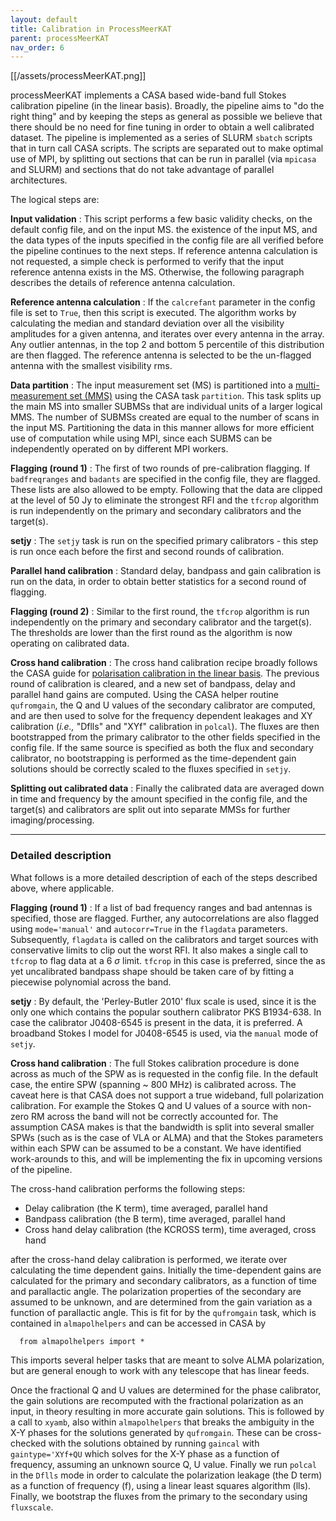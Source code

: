 ```yaml
---
layout: default
title: Calibration in ProcessMeerKAT
parent: processMeerKAT
nav_order: 6
---
```


[[/assets/processMeerKAT.png]]

processMeerKAT implements a CASA based wide-band full Stokes calibration
pipeline (in the linear basis). Broadly, the pipeline aims to "do the right
thing" and by keeping the steps as general as possible we believe that there
should be no need for fine tuning in order to obtain a well calibrated dataset.
The pipeline is implemented as a series of SLURM `sbatch` scripts that in turn
call CASA scripts. The scripts are separated out to make optimal use of MPI, by
splitting out sections that can be run in parallel (via `mpicasa` and SLURM) and
sections that do not take advantage of parallel architectures.

The logical steps are:

**Input validation** : This script performs a few basic validity checks, on the
default config file, and on the input MS. the existence of the input MS, and the
data types of the inputs specified in the config file are all verified before
the pipeline continues to the next steps. If reference antenna calculation is
not requested, a simple check is performed to verify that the input reference
antenna exists in the MS. Otherwise, the following paragraph describes the
details of reference antenna calculation.

**Reference antenna calculation** : If the `calcrefant` parameter in the config
file is set to `True`, then this script is executed. The algorithm works by
calculating the median and standard deviation over all the visibility amplitudes
for a given antenna, and iterates over every antenna in the array. Any outlier
antennas, in the top 2 and bottom 5 percentile of this distribution are then
flagged. The reference antenna is selected to be the un-flagged antenna with the
smallest visibility rms.

**Data partition** : The input measurement set (MS) is partitioned into
a [multi-measurement set
(MMS)](https://casa.nrao.edu/casadocs/casa-5-1.2/uv-manipulation/data-partition)
using the CASA task `partition`. This task splits up the main MS into smaller
SUBMSs that are individual units of a larger logical MMS. The number of SUBMSs
created are equal to the number of scans in the input MS. Partitioning the data
in this manner allows for more efficient use of computation while using MPI,
since each SUBMS can be independently operated on by different MPI workers.

**Flagging (round 1)** : The first of two rounds of pre-calibration flagging. If
`badfreqranges` and `badants` are specified in the config file, they are
flagged. These lists are also allowed to be empty. Following that the data are
clipped at the level of 50 Jy to eliminate the strongest RFI and the `tfcrop`
algorithm is run independently on the primary and secondary calibrators and the
target(s).

**setjy** : The `setjy` task is run on the specified primary calibrators - this
step is run once each before the first and second rounds of calibration.

**Parallel hand calibration** : Standard delay, bandpass and gain calibration is
run on the data, in order to obtain better statistics for a second round of
flagging.

**Flagging (round 2)** : Similar to the first round, the `tfcrop` algorithm is
run independently on the primary and secondary calibrator and the target(s). The
thresholds are lower than the first round as the algorithm is now operating on
calibrated data.

**Cross hand calibration** : The cross hand calibration recipe broadly follows
the CASA guide for [polarisation calibration in the linear
basis](https://casa.nrao.edu/casadocs/casa-5-1.2/synthesis-calibration/instrumental-polarization-calibration).
The previous round of calibration is cleared, and a new set of bandpass, delay
and parallel hand gains are computed. Using the CASA helper routine
`qufromgain`, the Q and U values of the secondary calibrator are computed, and
are then used to solve for the frequency dependent leakages and XY calibration
(_i.e.,_ "Dflls" and "XYf" calibration in `polcal`). The fluxes are then
bootstrapped from the primary calibrator to the other fields specified in the
config file. If the same source is specified as both the flux and secondary
calibrator, no bootstrapping is performed as the time-dependent gain solutions
should be correctly scaled to the fluxes specified in `setjy`.

**Splitting out calibrated data** : Finally the calibrated data are averaged
down in time and frequency by the amount specified in the config file, and the
target(s) and calibrators are split out into separate MMSs for further
imaging/processing.

------

### Detailed description

What follows is a more detailed description of each of the steps described
above, where applicable.

**Flagging (round 1)** : If a list of bad frequency ranges and bad antennas is
specified, those are flagged. Further, any autocorrelations are also flagged
using `mode='manual'` and `autocorr=True` in the `flagdata` parameters.
Subsequently, `flagdata` is called on the calibrators and target sources with
conservative limits to clip out the worst RFI. It also makes a single call to
`tfcrop` to flag data at a 6 $\sigma$ limit. `tfcrop` in this case is preferred,
since the as yet uncalibrated bandpass shape should be taken care of by fitting
a piecewise polynomial across the band.

**setjy** : By default, the 'Perley-Butler 2010' flux scale is used, since it is
the only one which contains the popular southern calibrator PKS B1934-638. In
case the calibrator J0408-6545 is present in the data, it is preferred.
A broadband Stokes I model for J0408-6545 is used, via the `manual` mode of
`setjy`.

**Cross hand calibration** : The full Stokes calibration procedure is done
across as much of the SPW as is requested in the config file. In the default
case, the entire SPW (spanning ~ 800 MHz) is calibrated across. The caveat here
is that CASA does not support a true wideband, full polarization calibration.
For example the Stokes Q and U values of a source with non-zero RM across the
band will not be correctly accounted for.  The assumption CASA makes is that the
bandwidth is split into several smaller SPWs (such as is the case of VLA or
ALMA) and that the Stokes parameters within each SPW can be assumed to be
a constant. We have identified work-arounds to this, and will be implementing
the fix in upcoming versions of the pipeline.

The cross-hand calibration performs the following steps:
   * Delay calibration (the K term), time averaged, parallel hand
   * Bandpass calibration (the B term), time averaged, parallel hand
   * Cross hand delay calibration (the KCROSS term), time averaged, cross hand

after the cross-hand delay calibration is performed, we iterate over calculating
the time dependent gains. Initially the time-dependent gains are calculated for
the primary and secondary calibrators, as a function of time and parallactic
angle. The polarization properties of the secondary are assumed to be unknown,
and are determined from the gain variation as a function of parallactic angle.
This is fit for by the `qufromgain` task, which is contained in `almapolhelpers`
and can be accessed in CASA by

      from almapolhelpers import *

This imports several helper tasks that are meant to solve ALMA polarization, but
are general enough to work with any telescope that has linear feeds.

Once the fractional Q and U values are determined for the phase calibrator, the
gain solutions are recomputed with the fractional polarization as an input, in
theory resulting in more accurate gain solutions. This is followed by a call to
`xyamb`, also within `almapolhelpers` that breaks the ambiguity in the X-Y
phases for the solutions generated by `qufromgain`. These can be
cross-checked with the solutions obtained by running `gaincal` with
`gaintype='XYf+QU` which solves for the X-Y phase as a function of frequency,
assuming an unknown source Q, U value. Finally we run `polcal` in the `Dflls`
mode in order to calculate the polarization leakage (the D term) as a function
of frequency (f), using a linear least squares algorithm (lls). Finally, we
bootstrap the fluxes from the primary to the secondary using `fluxscale`.
